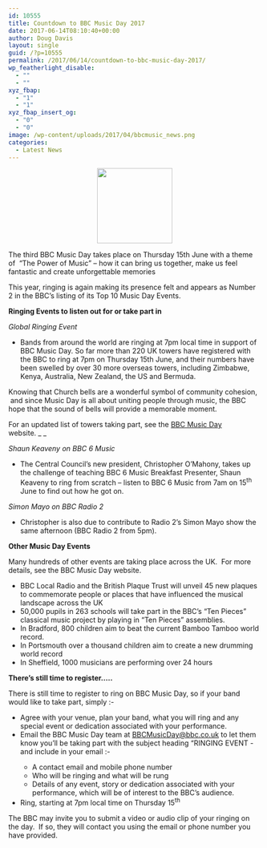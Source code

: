 ```yaml
---
id: 10555
title: Countdown to BBC Music Day 2017
date: 2017-06-14T08:10:40+00:00
author: Doug Davis
layout: single
guid: /?p=10555
permalink: /2017/06/14/countdown-to-bbc-music-day-2017/
wp_featherlight_disable:
  - ""
  - ""
xyz_fbap:
  - "1"
  - "1"
xyz_fbap_insert_og:
  - "0"
  - "0"
image: /wp-content/uploads/2017/04/bbcmusic_news.png
categories:
  - Latest News
---
```

<p style="text-align: center;">
  <a href="https://cccbr.org.uk/wp-content/uploads/2017/05/BBC-Music-Day-Article-Backdrop.jpg"><img loading="lazy" class="alignnone size-thumbnail wp-image-10207" src="https://cccbr.org.uk/wp-content/uploads/2017/05/BBC-Music-Day-Article-Backdrop-150x150.jpg" alt="" width="150" height="150" srcset="https://cccbr.org.uk/wp-content/uploads/2017/05/BBC-Music-Day-Article-Backdrop-150x150.jpg 150w, https://cccbr.org.uk/wp-content/uploads/2017/05/BBC-Music-Day-Article-Backdrop-100x100.jpg 100w" sizes="(max-width: 150px) 100vw, 150px" /></a>
</p>

The third BBC Music Day takes place on Thursday 15th June with a theme of  “The Power of Music” – how it can bring us together, make us feel fantastic and create unforgettable memories

This year, ringing is again making its presence felt and appears as Number 2 in the BBC’s listing of its Top 10 Music Day Events.

**Ringing Events to listen out for or take part in**

_Global Ringing Event_

  * Bands from around the world are ringing at 7pm local time in support of BBC Music Day. So far more than 220 UK towers have registered with the BBC to ring at 7pm on Thursday 15th June, and their numbers have been swelled by over 30 more overseas towers, including Zimbabwe, Kenya, Australia, New Zealand, the US and Bermuda.

Knowing that Church bells are a wonderful symbol of community cohesion,  and since Music Day is all about uniting people through music, the BBC hope that the sound of bells will provide a memorable moment.

For an updated list of towers taking part, see the <a href="http://www.bbc.co.uk/programmes/articles/4pkF2Q18rTm8XSq97PF26mY/bell-ringers-unite-for-bbc-music-day" target="_blank" rel="noopener">BBC Music Day</a> website. _ _

_Shaun Keaveny on BBC 6 Music_

  * The Central Council’s new president, Christopher O’Mahony, takes up the challenge of teaching BBC 6 Music Breakfast Presenter, Shaun Keaveny to ring from scratch – listen to BBC 6 Music from 7am on 15<sup>th</sup> June to find out how he got on.

_Simon Mayo on BBC Radio 2_

  * Christopher is also due to contribute to Radio 2’s Simon Mayo show the same afternoon (BBC Radio 2 from 5pm).

**Other Music Day Events**

Many hundreds of other events are taking place across the UK.  For more details, see the BBC Music Day website.

  * BBC Local Radio and the British Plaque Trust will unveil 45 new plaques to commemorate people or places that have influenced the musical landscape across the UK
  * 50,000 pupils in 263 schools will take part in the BBC’s “Ten Pieces” classical music project by playing in “Ten Pieces” assemblies.
  * In Bradford, 800 children aim to beat the current Bamboo Tamboo world record.
  * In Portsmouth over a thousand children aim to create a new drumming world record
  * In Sheffield, 1000 musicians are performing over 24 hours

**There’s still time to register…..**

There is still time to register to ring on BBC Music Day, so if your band would like to take part, simply :-

  * Agree with your venue, plan your band, what you will ring and any special event or dedication associated with your performance.
  * Email the BBC Music Day team at <BBCMusicDay@bbc.co.uk> to let them know you’ll be taking part with the subject heading “RINGING EVENT - <Your Location> <Your Country> and include in your email :- 
      * A contact email and mobile phone number
      * Who will be ringing and what will be rung
      * Details of any event, story or dedication associated with your performance, which will be of interest to the BBC’s audience.
  * Ring, starting at 7pm local time on Thursday 15<sup>th</sup>

The BBC may invite you to submit a video or audio clip of your ringing on the day.  If so, they will contact you using the email or phone number you have provided.
